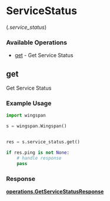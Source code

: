 # ServiceStatus
(*.service_status*)

### Available Operations

* [get](#get) - Get Service Status

## get

Get Service Status

### Example Usage

```python
import wingspan

s = wingspan.Wingspan()


res = s.service_status.get()

if res.ping is not None:
    # handle response
    pass
```


### Response

**[operations.GetServiceStatusResponse](../../models/operations/getservicestatusresponse.md)**

